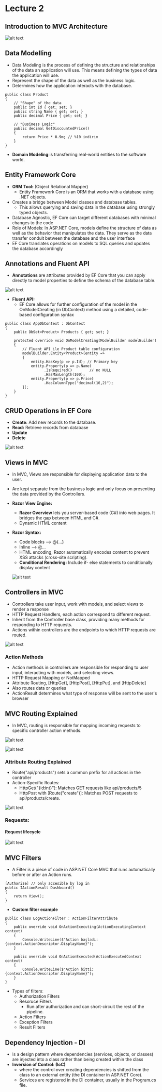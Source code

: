 # Lecture 2

## Introduction to MVC Architecture

![alt text](img/image-3.png)

## Data Modelling

- Data Modeling is the process of defining the structure and relationships of the data an application will use. This means defining the types of data the application will use.
- Represent the shape of the data as well
as the business logic.
- Determines how the application interacts with the database.

```
public class Product
{
    // "Shape" of the data
    public int Id { get; set; }
    public string Name { get; set; }
    public decimal Price { get; set; }

    // "Business Logic"
    public decimal GetDiscountedPrice()
    {
        return Price * 0.9m; // %10 indirim
    }
}
```

- **Domain Modeling** is transferring real-world entities to the software world.

## Entity Framework Core

- **ORM Tool:** (Object Relational Mapper)
  - Entity Framework Core is an ORM that works with a database using .NET
objects.
- Creates a bridge between Model classes and database tables.
  - This allows querying and saving data in the database using strongly typed objects.
- Database Agnostic, EF Core can target different databases with minimal changes to the code
- Role of Models: In ASP.NET Core, models define the structure of data as well as the behavior that manipulates the data. They serve as the data transfer conduit between the database and the user interface
- EF Core translates operations on models to SQL queries and updates the database accordingly

## Annotations and Fluent API

- **Annotations** are attributes provided by EF Core that you can apply directly to model properties to define the schema of the database table.

![alt text](img/image-5.png)

- **Fluent API:**
  - EF Core allows for further configuration of the model in the OnModelCreating (in DbContext) method using a detailed, code-based configuration syntax

```
public class AppDbContext : DbContext
{
    public DbSet<Product> Products { get; set; }

    protected override void OnModelCreating(ModelBuilder modelBuilder)
    {
        // Fluent API ile Product table configuration
        modelBuilder.Entity<Product>(entity =>
        {
            entity.HasKey(p => p.Id); // Primary key
            entity.Property(p => p.Name)
                  .IsRequired()        // no NULL 
                  .HasMaxLength(100);  
            entity.Property(p => p.Price)
                  .HasColumnType("decimal(10,2)");
        });
    }
}
```

## CRUD Operations in EF Core

- **Create:** Add new records to the database.
- **Read:** Retrieve records from database
- **Update** 
- **Delete**

![alt text](img/image-4.png)

## Views in MVC

- In MVC, Views are responsible for displaying application data to the user.
- Are kept separate from the business logic and only focus on presenting the data provided by the Controllers.
- **Razor View Engine:**
  - **Razor Overview** lets you  server-based code (C#) into web pages. It bridges the gap between HTML and C#. 
  - Dynamic HTML content
- **Razor Syntax:**
  - Code blocks --> @{...}
  - Inline --> @...
  - HTML encoding, Razor automatically encodes content to prevent XSS attacks (cross-site scripting).
  - **Conditional Rendering:** Include if- else statements to conditionally display content
  
  ![alt text](img/image-6.png)


## Controllers in MVC

- Controllers take user input, work with models, and select views to render a response
- HTTP Request Handlers, each action correspond to different request.
- Inherit from the Controller base class, providing many methods for responding to HTTP requests.
- Actions within controllers are the endpoints to which HTTP requests are routed.

![alt text](img/image-7.png)

### Action Methods

- Action methods in controllers are responsible for responding to user
input, interacting with models, and selecting views.
- HTTP Request Mapping or NotMapped
- Attribute Routing, [HttpGet], [HttpPost], [HttpPut], and [HttpDelete]
- Also routes data or queries
- ActionResult determines what type of response will be sent to the user's browser

## MVC Routing Explained

- In MVC, routing is responsible for mapping incoming requests to specific controller action methods.

![alt text](img/image-8.png)

![alt text](img/image-9.png)

### Attribute Routing Explained

- Route("api/products") sets a common prefix for all actions in the controller
- Action-Specific Routes:
  - HttpGet("{id:int}"): Matches GET requests like api/products/5
  - HttpPost with [Route("create")]: Matches POST requests to api/products/create.

![alt text](img/image-11.png)

### Requests:

#### Request lifecycle

![alt text](img/image-10.png)

## MVC Filters

- A Filter is a piece of code in ASP.NET Core MVC that runs automatically before or after an Action runs.

```
[Authorize] // only accesible by log in
public IActionResult Dashboard()
{
    return View();
}
```

- **Custom filter example**

```
public class LogActionFilter : ActionFilterAttribute
{
    public override void OnActionExecuting(ActionExecutingContext context)
    {
        Console.WriteLine($"Action başladı: {context.ActionDescriptor.DisplayName}");
    }

    public override void OnActionExecuted(ActionExecutedContext context)
    {
        Console.WriteLine($"Action bitti: {context.ActionDescriptor.DisplayName}");
    }
}
```

- Types of filters:
  - Authorization Filters
  - Resoruce Filters
    - Run after authorization and can short-circuit the rest of the pipeline.
  - Action Filters
  - Exception Filters
  - Result Filters

## Dependency Injection - DI

- Is a design pattern where dependencies (services, objects, or classes) are injected into a class rather than being created within the class
- **Inversion of Control: (IoC)**
  - where the control over creating dependencies is shifted from the class to an external entity (the DI container in ASP.NET Core).
  - Services are registered in the DI container, usually in the Program.cs file.